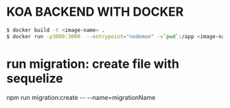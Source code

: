 # KOA BACKEND WITH DOCKER

```bash
$ docker build -t <image-name> .
$ docker run -p3000:3000  --entrypoint="nodemon" -v`pwd`:/app <image-name>:latest
```

# run migration: create file with sequelize
npm run migration:create -- --name=migrationName

